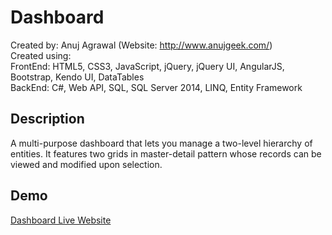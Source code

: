 # Dashboard
Created by: Anuj Agrawal (Website: http://www.anujgeek.com/)
<br>
Created using:
<br>
FrontEnd: HTML5, CSS3, JavaScript, jQuery, jQuery UI, AngularJS, Bootstrap, Kendo UI, DataTables
<br>
BackEnd: C#, Web API, SQL, SQL Server 2014, LINQ, Entity Framework

## Description
A multi-purpose dashboard that lets you manage a two-level hierarchy of entities. It features two grids in master-detail pattern whose records can be viewed and modified upon selection.

## Demo

<a href="http://ideadamstudentdashboard.azurewebsites.net" target="_blank">Dashboard Live Website</a>
